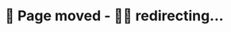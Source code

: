 # 🚚 Page moved - 🏃‍♂️  redirecting...

<script>
window.location.href = "/software/index.html";
</script>